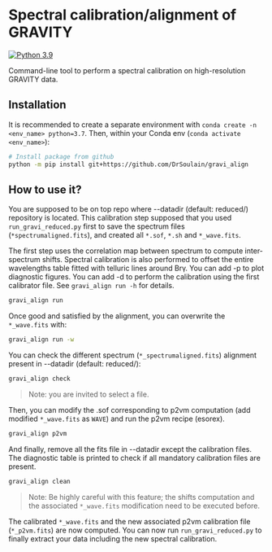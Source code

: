 # Spectral calibration/alignment of GRAVITY

[![Python 3.9](https://img.shields.io/pypi/pyversions/amical)](https://www.python.org/downloads/release/python-370/)

Command-line tool to perform a spectral calibration on high-resolution GRAVITY
data.

## Installation

It is recommended to create a separate environment with `conda create -n
<env_name> python=3.7`.
Then, within your Conda env (`conda activate <env_name>`):

```bash
# Install package from github
python -m pip install git+https://github.com/DrSoulain/gravi_align
```

## How to use it?

You are supposed to be on top repo where --datadir (default: reduced/)
repository is located. This calibration step supposed that you used
`run_gravi_reduced.py` first to save the spectrum files
(`*spectrumaligned.fits`), and created all `*.sof`, `*.sh` and `*_wave.fits`. 

The first step uses the correlation map between spectrum to compute
inter-spectrum shifts. Spectral calibration is also performed to offset the entire
wavelengths table fitted with telluric lines around Brγ. You can add -p to plot diagnostic
figures. You can add -d
to perform the calibration using the first calibrator file. See `gravi_align
run -h` for details.

```bash
gravi_align run
```

Once good and satisfied by the alignment, you can overwrite the `*_wave.fits` with:

```bash
gravi_align run -w
```

You can check the different spectrum (`*_spectrumaligned.fits`) alignment
present in --datadir (default: reduced/):

```bash
gravi_align check
```

> Note: you are invited to select a file.

Then, you can modify the .sof corresponding to p2vm computation (add modified
`*_wave.fits` as `WAVE`) and run the p2vm recipe (esorex).

```bash
gravi_align p2vm
```

And finally, remove all the fits file in --datadir except the calibration files.
The diagnostic table is printed to check if all mandatory calibration files are present.

```bash
gravi_align clean
```

> Note: Be highly careful with this feature; the shifts computation and the
> associated `*_wave.fits` modification need to be executed before.

The calibrated `*_wave.fits` and the new associated p2vm calibration file
(`*_p2vm.fits`) are
now computed. You can now run `run_gravi_reduced.py` to finally extract your
data including the new spectral calibration.
